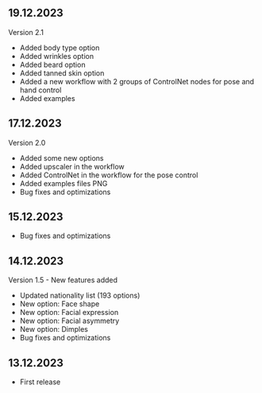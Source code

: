## 19.12.2023

Version 2.1

- Added body type option
- Added wrinkles option
- Added beard option
- Added tanned skin option
- Added a new workflow with 2 groups of ControlNet nodes for pose and hand control
- Added examples

## 17.12.2023

Version 2.0

- Added some new options
- Added upscaler in the workflow
- Added ControlNet in the workflow for the pose control
- Added examples files PNG
- Bug fixes and optimizations

## 15.12.2023

- Bug fixes and optimizations

## 14.12.2023

Version 1.5 - New features added

- Updated nationality list (193 options)
- New option: Face shape
- New option: Facial expression
- New option: Facial asymmetry
- New option: Dimples
- Bug fixes and optimizations

## 13.12.2023

- First release